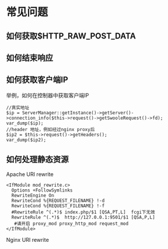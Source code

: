 # 常见问题
## 如何获取$HTTP_RAW_POST_DATA
## 如何结束响应
## 如何获取客户端IP
举例，如何在控制器中获取客户端IP
```
//真实地址
$ip = ServerManager::getInstance()->getServer()->connection_info($this->request()->getSwooleRequest()->fd);
var_dump($ip);
//header 地址，例如经过nginx proxy后
$ip2 = $this->request()->getHeaders();
var_dump($ip2);
```
## 如何处理静态资源
Apache URl rewrite
```
<IfModule mod_rewrite.c>
  Options +FollowSymlinks
  RewriteEngine On
  RewriteCond %{REQUEST_FILENAME} !-d
  RewriteCond %{REQUEST_FILENAME} !-f
  #RewriteRule ^(.*)$ index.php/$1 [QSA,PT,L]  fcgi下无效
  RewriteRule ^(.*)$  http://127.0.0.1:9501/$1 [QSA,P,L]
   #请开启 proxy_mod proxy_http_mod request_mod
</IfModule>
```

Nginx URl rewrite
```
```